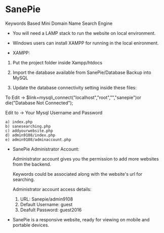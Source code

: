 # SanePie
Keywords Based Mini Domain Name Search Engine

- You will need a LAMP stack to run the website on local environment.

- Windows users can install XAMPP for running in the local enironment.

- XAMPP: 

1. Put the project folder inside Xampp/htdocs

2. Import the database available from SanePie/Database Backup into MySQL

3. Update the database connectivity setting inside these files:

To Edit -> $link=mysqli_connect("localhost","root","","sanepie")or die("Database Not Connected");

Edit to -> Your Mysql Username and Password

    a) index.php
    b) sanesearching.php
    c) addyourwebsite.php
    d) admin9108/index.php
    e) admin9108/adminaccount.php
    
- SanePie Administrator Account:

  Administrator account gives you the permission to add more websites from the backend.
  
  Keywords could be associated along with the website's url for searching.
  
  Administrator account access details:
  
  1. URL: Sanepie/admin9108
  2. Default Username: guest
  3. Deafult Password: guest2016
  
- SanePie is a responsive website, ready for viewing on mobile and portable devices.